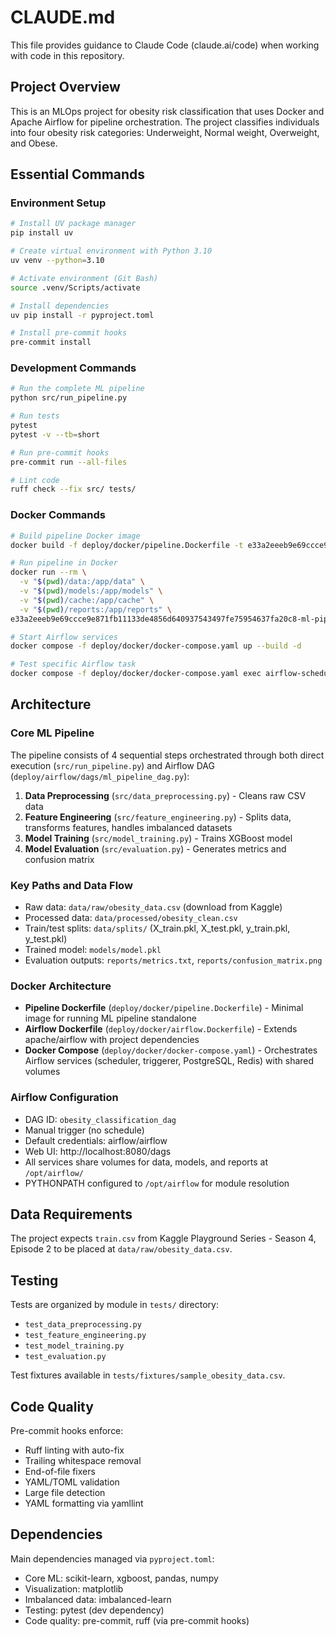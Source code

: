 # CLAUDE.md

This file provides guidance to Claude Code (claude.ai/code) when working with code in this repository.

## Project Overview

This is an MLOps project for obesity risk classification that uses Docker and Apache Airflow for pipeline orchestration. The project classifies individuals into four obesity risk categories: Underweight, Normal weight, Overweight, and Obese.

## Essential Commands

### Environment Setup
```bash
# Install UV package manager
pip install uv

# Create virtual environment with Python 3.10
uv venv --python=3.10

# Activate environment (Git Bash)
source .venv/Scripts/activate

# Install dependencies
uv pip install -r pyproject.toml

# Install pre-commit hooks
pre-commit install
```

### Development Commands
```bash
# Run the complete ML pipeline
python src/run_pipeline.py

# Run tests
pytest
pytest -v --tb=short

# Run pre-commit hooks
pre-commit run --all-files

# Lint code
ruff check --fix src/ tests/
```

### Docker Commands
```bash
# Build pipeline Docker image
docker build -f deploy/docker/pipeline.Dockerfile -t e33a2eeeb9e69ccce9e871fb11133de4856d640937543497fe75954637fa20c8-ml-pipeline .

# Run pipeline in Docker
docker run --rm \
  -v "$(pwd)/data:/app/data" \
  -v "$(pwd)/models:/app/models" \
  -v "$(pwd)/cache:/app/cache" \
  -v "$(pwd)/reports:/app/reports" \
e33a2eeeb9e69ccce9e871fb11133de4856d640937543497fe75954637fa20c8-ml-pipeline

# Start Airflow services
docker compose -f deploy/docker/docker-compose.yaml up --build -d

# Test specific Airflow task
docker compose -f deploy/docker/docker-compose.yaml exec airflow-scheduler airflow tasks test obesity_classification_dag preprocess_data 2025-08-01
```

## Architecture

### Core ML Pipeline
The pipeline consists of 4 sequential steps orchestrated through both direct execution (`src/run_pipeline.py`) and Airflow DAG (`deploy/airflow/dags/ml_pipeline_dag.py`):

1. **Data Preprocessing** (`src/data_preprocessing.py`) - Cleans raw CSV data
2. **Feature Engineering** (`src/feature_engineering.py`) - Splits data, transforms features, handles imbalanced datasets
3. **Model Training** (`src/model_training.py`) - Trains XGBoost model
4. **Model Evaluation** (`src/evaluation.py`) - Generates metrics and confusion matrix

### Key Paths and Data Flow
- Raw data: `data/raw/obesity_data.csv` (download from Kaggle)
- Processed data: `data/processed/obesity_clean.csv`
- Train/test splits: `data/splits/` (X_train.pkl, X_test.pkl, y_train.pkl, y_test.pkl)
- Trained model: `models/model.pkl`
- Evaluation outputs: `reports/metrics.txt`, `reports/confusion_matrix.png`

### Docker Architecture
- **Pipeline Dockerfile** (`deploy/docker/pipeline.Dockerfile`) - Minimal image for running ML pipeline standalone
- **Airflow Dockerfile** (`deploy/docker/airflow.Dockerfile`) - Extends apache/airflow with project dependencies
- **Docker Compose** (`deploy/docker/docker-compose.yaml`) - Orchestrates Airflow services (scheduler, triggerer, PostgreSQL, Redis) with shared volumes

### Airflow Configuration
- DAG ID: `obesity_classification_dag`
- Manual trigger (no schedule)
- Default credentials: airflow/airflow
- Web UI: http://localhost:8080/dags
- All services share volumes for data, models, and reports at `/opt/airflow/`
- PYTHONPATH configured to `/opt/airflow` for module resolution

## Data Requirements

The project expects `train.csv` from Kaggle Playground Series - Season 4, Episode 2 to be placed at `data/raw/obesity_data.csv`.

## Testing

Tests are organized by module in `tests/` directory:
- `test_data_preprocessing.py`
- `test_feature_engineering.py`
- `test_model_training.py`
- `test_evaluation.py`

Test fixtures available in `tests/fixtures/sample_obesity_data.csv`.

## Code Quality

Pre-commit hooks enforce:
- Ruff linting with auto-fix
- Trailing whitespace removal
- End-of-file fixers
- YAML/TOML validation
- Large file detection
- YAML formatting via yamllint

## Dependencies

Main dependencies managed via `pyproject.toml`:
- Core ML: scikit-learn, xgboost, pandas, numpy
- Visualization: matplotlib
- Imbalanced data: imbalanced-learn
- Testing: pytest (dev dependency)
- Code quality: pre-commit, ruff (via pre-commit hooks)
